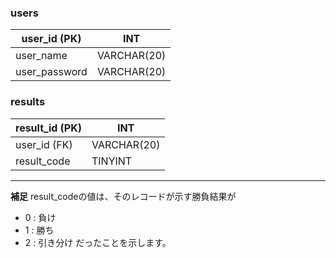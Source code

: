 ### users
| user_id (PK) | INT |
|--------------|--------------|
| user_name     | VARCHAR(20)  |
| user_password | VARCHAR(20)  |

### results
| result_id (PK) | INT |
|--------------|--------------|
| user_id (FK)     | VARCHAR(20)  |
| result_code | TINYINT  |

---
**補足**
result_codeの値は、そのレコードが示す勝負結果が
- 0 : 負け
- 1 : 勝ち
- 2 : 引き分け
だったことを示します。